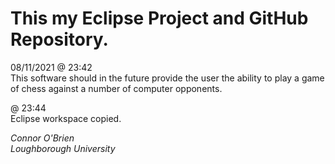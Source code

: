 
# This my Eclipse Project and GitHub Repository.

08/11/2021 @ 23:42  
This software should in the future provide the user the ability to play a game of chess against a number of computer opponents.

@ 23:44  
Eclipse workspace copied. 



*Connor O'Brien*  
*Loughborough University*
